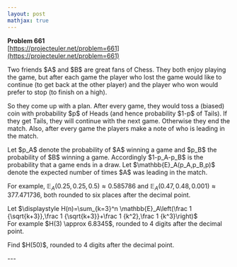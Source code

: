 ```yaml
---
layout: post
mathjax: true
---
```

**Problem 661**  
[https://projecteuler.net/problem=661](https://projecteuler.net/problem=661)

<p>Two friends $A$ and $B$ are great fans of Chess. They both enjoy playing the game, but after each game the player who lost the game would like to continue (to get back at the other player) and the player who won would prefer to stop (to finish on a high).</p>

<p>So they come up with a plan. After every game, they would toss a (biased) coin with probability $p$ of Heads (and hence probability $1-p$ of Tails). If they get Tails, they will continue with the next game. Otherwise they end the match. Also, after every game the players make a note of who is leading in the match.</p>

<p>Let $p_A$ denote the probability of $A$ winning a game and $p_B$ the probability of $B$ winning a game. Accordingly $1-p_A-p_B$ is the probability that a game ends in a draw. Let $\mathbb{E}_A(p_A,p_B,p)$ denote the expected number of times $A$ was leading in the match.<br />

For example, $\mathbb{E}_A(0.25,0.25,0.5)\approx 0.585786$ and $\mathbb{E}_A(0.47,0.48,0.001)\approx 377.471736$, both rounded to six places after the decimal point.</p>

<p>Let $\displaystyle H(n)=\sum_{k=3}^n \mathbb{E}_A\left(\frac 1 {\sqrt{k+3}},\frac 1 {\sqrt{k+3}}+\frac 1 {k^2},\frac 1 {k^3}\right)$<br />
For example $H(3) \approx 6.8345$, rounded to 4 digits after the decimal point.</p>

<p>Find $H(50)$, rounded to 4 digits after the decimal point.</p>
---
